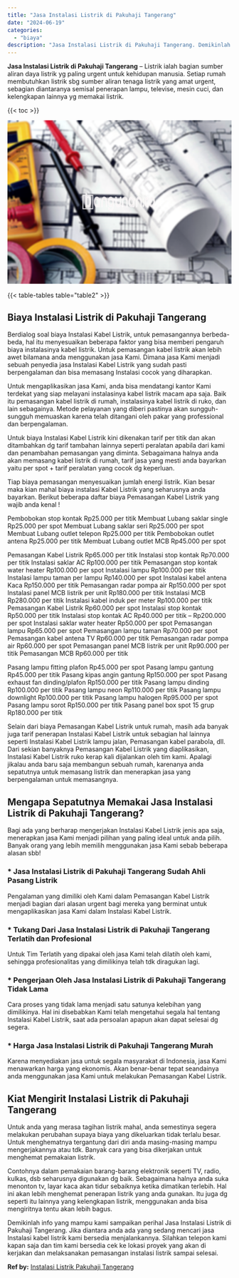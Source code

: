 ```yaml
---
title: "Jasa Instalasi Listrik di Pakuhaji Tangerang"
date: "2024-06-19"
categories: 
  - "biaya"
description: "Jasa Instalasi Listrik di Pakuhaji Tangerang. Demikinlah info yang mampu kami sampaikan perihal Jasa Instalasi Listrik di Pakuhaji Tangerang. Jika diantara a..."
---
```


**Jasa Instalasi Listrik di Pakuhaji Tangerang** – Listrik ialah bagian sumber aliran daya listrik yg paling urgent untuk kehidupan manusia. Setiap rumah membutuhkan listrik sbg sumber aliran tenaga listrik yang amat urgent, sebagian diantaranya semisal penerapan lampu, televise, mesin cuci, dan kelengkapan lainnya yg memakai listrik.

{{< toc >}}

![Jasa Instalasi Listrik di Pakuhaji Tangerang](/images/instalasi-listrik-murah17.png)

{{< table-tables table="table2" >}}

## Biaya Instalasi Listrik di Pakuhaji Tangerang

Berdialog soal biaya Instalasi Kabel Listrik, untuk pemasangannya berbeda-beda, hal itu menyesuaikan beberapa faktor yang bisa memberi pengaruh biaya instalasinya kabel listrik. Untuk pemasangan kabel listrik akan lebih awet bilamana anda menggunakan jasa Kami. Dimana jasa Kami menjadi sebuah penyedia jasa Instalasi Kabel Listrik yang sudah pasti berpengalaman dan bisa memasang Instalasi cocok yang diharapkan.

Untuk mengaplikasikan jasa Kami, anda bisa mendatangi kantor Kami terdekat yang siap melayani instalasinya kabel listrik macam apa saja. Baik itu pemasangan kabel listrik di rumah, instalasinya kabel listrik di ruko, dan lain sebagainya. Metode pelayanan yang diberi pastinya akan sungguh-sungguh memuaskan karena telah ditangani oleh pakar yang professional dan berpengalaman.

Untuk biaya Instalasi Kabel Listrik kini dikenakan tarif per titik dan akan ditambahkan dg tarif tambahan lainnya seperti peralatan apabila dari kami dan penambahan pemasangan yang diminta. Sebagaimana halnya anda akan memasang kabel listrik di rumah, tarif jasa yang mesti anda bayarkan yaitu per spot + tarif peralatan yang cocok dg keperluan.

Tiap biaya pemasangan menyesuaikan jumlah energi listrik. Kian besar maka kian mahal biaya instalasi Kabel Listrik yang seharusnya anda bayarkan. Berikut beberapa daftar biaya Pemasangan Kabel Listrik yang wajib anda kenal !

Pembobokan stop kontak Rp25.000 per titik Membuat Lubang saklar single Rp25.000 per spot Membuat Lubang saklar seri Rp25.000 per spot Membuat Lubang outlet telepon Rp25.000 per titik Pembobokan outlet antena Rp25.000 per titik Membuat Lubang outlet MCB Rp45.000 per spot

Pemasangan Kabel Listrik Rp65.000 per titik Instalasi stop kontak Rp70.000 per titik Instalasi saklar AC Rp100.000 per titik Pemasangan stop kontak water heater Rp100.000 per spot Instalasi lampu Rp100.000 per titik Instalasi lampu taman per lampu Rp140.000 per spot Instalasi kabel antena Kaca Rp150.000 per titik Pemasangan radar pompa air Rp150.000 per spot Instalasi panel MCB listrik per unit Rp180.000 per titik Instalasi MCB Rp280.000 per titik Instalasi kabel induk per meter Rp100.000 per titik Pemasangan Kabel Listrik Rp60.000 per spot Instalasi stop kontak Rp50.000 per titik Instalasi stop kontak AC Rp40.000 per titik – Rp200.000 per spot Instalasi saklar water heater Rp50.000 per spot Pemasangan lampu Rp65.000 per spot Pemasangan lampu taman Rp70.000 per spot Pemasangan kabel antena TV Rp60.000 per titik Pemasangan radar pompa air Rp60.000 per spot Pemasangan panel MCB listrik per unit Rp90.000 per titik Pemasangan MCB Rp60.000 per titik

Pasang lampu fitting plafon Rp45.000 per spot Pasang lampu gantung Rp45.000 per titik Pasang kipas angin gantung Rp150.000 per spot Pasang exhaust fan dinding/plafon Rp150.000 per titik Pasang lampu dinding Rp100.000 per titik Pasang lampu neon Rp110.000 per titik Pasang lampu downlight Rp100.000 per titik Pasang lampu halogen Rp95.000 per spot Pasang lampu sorot Rp150.000 per titik Pasang panel box spot 15 grup Rp180.000 per titik

Selain dari biaya Pemasangan Kabel Listrik untuk rumah, masih ada banyak juga tarif penerapan Instalasi Kabel Listrik untuk sebagian hal lainnya seperti Instalasi Kabel Listrik lampu jalan, Pemasangan kabel parabola, dll. Dari sekian banyaknya Pemasangan Kabel Listrik yang diaplikasikan, Instalasi Kabel Listrik ruko kerap kali dijalankan oleh tim kami. Apalagi jikalau anda baru saja membangun sebuah rumah, karenanya anda sepatutnya untuk memasang listrik dan menerapkan jasa yang berpengalaman untuk memasangnya.

## Mengapa Sepatutnya Memakai Jasa Instalasi Listrik di Pakuhaji Tangerang?

Bagi ada yang berharap mengerjakan Instalasi Kabel Listrik jenis apa saja, menerapkan jasa Kami menjadi pilihan yang paling ideal untuk anda pilih. Banyak orang yang lebih memilih menggunakan jasa Kami sebab beberapa alasan sbb!

### \* Jasa Instalasi Listrik di Pakuhaji Tangerang Sudah Ahli Pasang Listrik

Pengalaman yang dimiliki oleh Kami dalam Pemasangan Kabel Listrik menjadi bagian dari alasan urgent bagi mereka yang berminat untuk mengaplikasikan jasa Kami dalam Instalasi Kabel Listrik.

### \* Tukang Dari Jasa Instalasi Listrik di Pakuhaji Tangerang Terlatih dan Profesional

Untuk Tim Terlatih yang dipakai oleh jasa Kami telah dilatih oleh kami, sehingga profesionalitas yang dimilikinya telah tdk diragukan lagi.

### \* Pengerjaan Oleh Jasa Instalasi Listrik di Pakuhaji Tangerang Tidak Lama

Cara proses yang tidak lama menjadi satu satunya kelebihan yang dimilikinya. Hal ini disebabkan Kami telah mengetahui segala hal tentang Instalasi Kabel Listrik, saat ada persoalan apapun akan dapat selesai dg segera.

### \* Harga Jasa Instalasi Listrik di Pakuhaji Tangerang Murah

Karena menyediakan jasa untuk segala masyarakat di Indonesia, jasa Kami menawarkan harga yang ekonomis. Akan benar-benar tepat seandainya anda menggunakan jasa Kami untuk melakukan Pemasangan Kabel Listrik.

## Kiat Mengirit Instalasi Listrik di Pakuhaji Tangerang


Untuk anda yang merasa tagihan listrik mahal, anda semestinya segera melakukan perubahan supaya biaya yang dikeluarkan tidak terlalu besar. Untuk menghematnya tergantung dari diri anda masing-masing mampu mengerjakannya atau tdk. Banyak cara yang bisa dikerjakan untuk menghemat pemakaian listrik.

Contohnya dalam pemakaian barang-barang elektronik seperti TV, radio, kulkas, dsb seharusnya digunakan dg baik. Sebagaimana halnya anda suka menonton tv, layar kaca akan tidur sebaiknya ketika dimatikan terlebih. Hal ini akan lebih menghemat penerapan listrik yang anda gunakan. Itu juga dg seperti itu lainnya yang kelengkapan listrik, menggunakan anda bisa mengiritnya tentu akan lebih bagus.

Demikinlah info yang mampu kami sampaikan perihal Jasa Instalasi Listrik di Pakuhaji Tangerang. Jika diantara anda ada yang sedang mencari jasa Instalasi kabel listrik kami bersedia menjalankannya. Silahkan telepon kami kapan saja dan tim kami bersedia cek ke lokasi proyek yang akan di kerjakan dan melaksanakan pemasangan instalasi listrik sampai selesai.

**Ref by:** [Instalasi Listrik Pakuhaji Tangerang](https://id.wikipedia.org/wiki/Instalasi)
